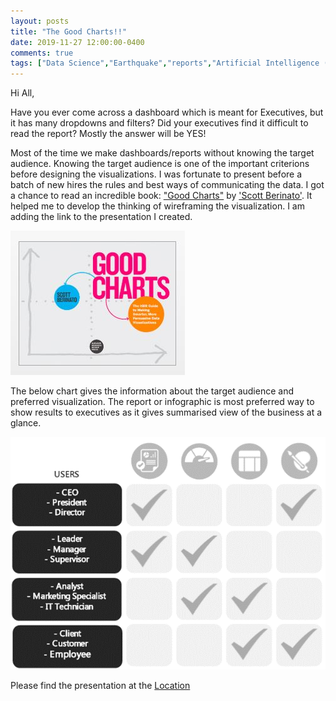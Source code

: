 ```yaml
---
layout: posts
title: "The Good Charts!!"
date: 2019-11-27 12:00:00-0400
comments: true
tags: ["Data Science","Earthquake","reports","Artificial Intelligence (AI)","Data Mining","Data Engineering","Pyhton","R","SAS","Death Valley","CA","search"]
---
```


Hi All,

Have you ever come across a dashboard which is meant for Executives, but it has many dropdowns
 and filters? Did your executives find it difficult to read the report? Mostly the answer will be YES!

Most of the time we make dashboards/reports without knowing the target audience. Knowing the target 
audience is one of the important criterions before designing the visualizations. I was fortunate to
present before a batch of new hires the rules and best ways of communicating the data. I got a chance
to read an incredible book: ["Good Charts"](https://store.hbr.org/product/good-charts-the-hbr-guide-to-making-smarter-more-persuasive-data-visualizations/15005) by ['Scott Berinato'](https://www.linkedin.com/in/scott-berinato-6330ba54/). It helped me to develop the thinking of wireframing the visualization. I am adding the link to the presentation I created.

![center](/images/111.JPG)

The below chart gives the information about the target audience and preferred visualization. The report or infographic is
most preferred way to show results to executives as it gives summarised view of the business at a glance. 

![center](/images/112.png)

Please find the presentation at the [Location](https://github.com/ashishtele/Power_BI/blob/master/Data%20Visualization%20v2.0.pptx)
